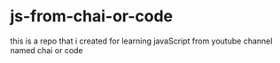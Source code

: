 # js-from-chai-or-code
this is a repo that i created for learning javaScript from youtube channel named chai or code
